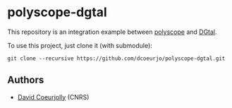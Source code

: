# polyscope-dgtal

This repository is an integration example between [polyscope](https://polyscope.run) and [DGtal](https://dgtal.org).

To use this project, just clone it (with submodule):

```
git clone --recursive https://github.com/dcoeurjo/polyscope-dgtal.git
```



## Authors

* [David Coeurjolly](http://perso.liris.cnrs.fr/david.coeurjolly) (CNRS)
